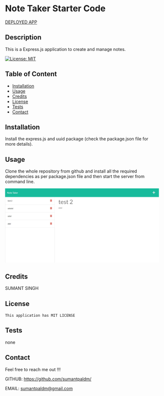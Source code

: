 # Note Taker Starter Code

[DEPLOYED APP]( https://morning-savannah-13385.herokuapp.com)

  ## Description

  This is a Express.js application to create and manage notes.

  [![License: MIT](https://img.shields.io/badge/License-MIT-blue.svg)](https://opensource.org/licenses/MIT)

  ## Table of Content

  * [Installation](#installation)
  * [Usage](#usage)
  * [Credits](#credits)
  * [License](#license)
  * [Tests](#tests)
  * [Contact](#contact)

  ## Installation

  Install the express.js and uuid package (check the package.json file for more details).

  ## Usage
 
  Clone the whole repository from github and install all the required dependencies as per package.json file and then start the server from command line.

  ![screenshot](/public/assets/images/screenshot.png)


  


  ## Credits

  SUMANT SINGH


  ## License

    This application has MIT LICENSE

  ## Tests

  none

  ## Contact
  Feel free to reach me out !!!
  
  GITHUB: https://github.com/sumantpaldm/

  EMAIL: sumantpaldm@gmail.com

